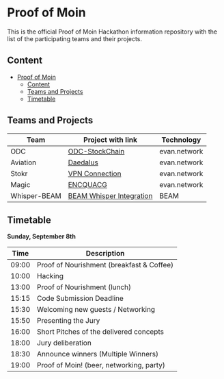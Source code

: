 # Proof of Moin

This is the official Proof of Moin Hackathon information repository with the list of the participating teams and their projects.

## Content

- [Proof of Moin](#proof-of-moin)
  - [Content](#content)
  - [Teams and Projects](#teams-and-projects)
  - [Timetable](#timetable)

## Teams and Projects

| Team         | Project with link                                                                   | Technology   |
| ------------ | ----------------------------------------------------------------------------------- | ------------ |
| ODC          | [ODC-StockChain](https://github.com/proofofmoin/ODC-StockChain)                     | evan.network |
| Aviation     | [Daedalus](https://github.com/proofofmoin/Daedalus)                                 | evan.network |
| Stokr        | [VPN Connection](https://github.com/proofofmoin/DAuth)                              | evan.network |
| Magic        | [ENCQUACG](https://github.com/proofofmoin/ENCQUACG)                                 | evan.network |
| Whisper-BEAM | [BEAM Whisper Integration](https://github.com/proofofmoin/beam-whisper-integration) | BEAM         |

## Timetable

**Sunday, September 8th**

| Time  | Description                               |
| ----- | ----------------------------------------- |
| 09:00 | Proof of Nourishment (breakfast & Coffee) |
| 10:00 | Hacking                                   |
| 13:00 | Proof of Nourishment (lunch)              |
| 15:15 | Code Submission Deadline                  |
| 15:30 | Welcoming new guests / Networking         |
| 15:50 | Presenting the Jury                       |
| 16:00 | Short Pitches of the delivered concepts   |
| 18:00 | Jury deliberation                         |
| 18:30 | Announce winners (Multiple Winners)       |
| 19:00 | Proof of Moin! (beer, networking, party)  |
